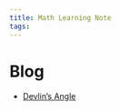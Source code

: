 ```yaml
---
title: Math Learning Note
tags:
---
```


# Blog

* [Devlin’s Angle](https://profkeithdevlin.org/devlins-angle/)

